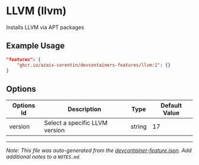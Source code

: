 
# LLVM (llvm)

Installs LLVM via APT packages

## Example Usage

```json
"features": {
    "ghcr.io/azais-corentin/devcontainers-features/llvm:1": {}
}
```

## Options

| Options Id | Description | Type | Default Value |
|-----|-----|-----|-----|
| version | Select a specific LLVM version | string | 17 |



---

_Note: This file was auto-generated from the [devcontainer-feature.json](https://github.com/azais-corentin/devcontainers-features/blob/main/src/llvm/devcontainer-feature.json).  Add additional notes to a `NOTES.md`._
